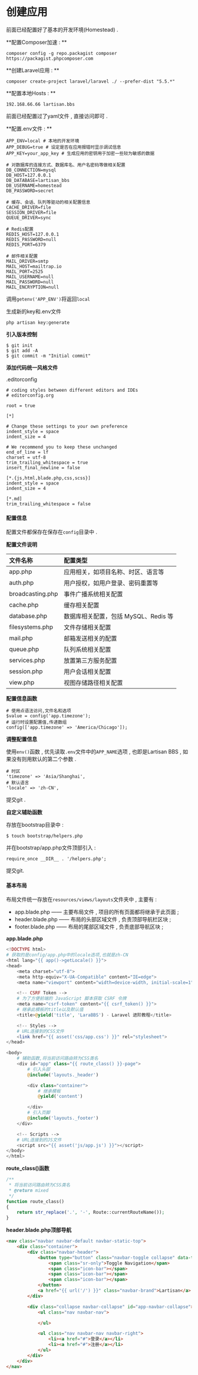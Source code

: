 # 创建应用

前面已经配置好了基本的开发环境\(Homestead\) .

**配置Composer加速 : **

```
composer config -g repo.packagist composer https://packagist.phpcomposer.com
```

**创建Laravel应用 : **

```
composer create-project laravel/laravel ./ --prefer-dist "5.5.*"
```

**配置本地Hosts : **

```
192.168.66.66 lartisan.bbs
```

前面已经配置过了yaml文件 , 直接访问即可 .

**配置.env文件 : **

```
APP_ENV=local # 本地的开发环境
APP_DEBUG=true # 设定是否在应用报错时显示调试信息
APP_KEY=your_app_key # 生成应用的密钥用于加密一些较为敏感的数据

# 对数据库的连接方式、数据库名、用户名密码等做相关配置
DB_CONNECTION=mysql
DB_HOST=127.0.0.1
DB_DATABASE=lartisan_bbs
DB_USERNAME=homestead
DB_PASSWORD=secret

# 缓存、会话、队列等驱动的相关配置信息
CACHE_DRIVER=file
SESSION_DRIVER=file
QUEUE_DRIVER=sync

# Redis配置
REDIS_HOST=127.0.0.1
REDIS_PASSWORD=null
REDIS_PORT=6379

# 邮件相关配置
MAIL_DRIVER=smtp
MAIL_HOST=mailtrap.io
MAIL_PORT=2525
MAIL_USERNAME=null
MAIL_PASSWORD=null
MAIL_ENCRYPTION=null
```

调用`getenv('APP_ENV')`将返回`local`

生成新的key和.env文件

```
php artisan key:generate
```

**引入版本控制**

```
$ git init
$ git add -A
$ git commit -m "Initial commit"
```

**添加代码统一风格文件**

.editorconfig

```
# coding styles between different editors and IDEs
# editorconfig.org

root = true

[*]

# Change these settings to your own preference
indent_style = space
indent_size = 4

# We recommend you to keep these unchanged
end_of_line = lf
charset = utf-8
trim_trailing_whitespace = true
insert_final_newline = false

[*.{js,html,blade.php,css,scss}]
indent_style = space
indent_size = 4

[*.md]
trim_trailing_whitespace = false
```

#### 配置信息

配置文件都保存在保存在`config`目录中 .

**配置文件说明**

| 文件名称 | 配置类型 |
| :--- | :--- |
| app.php | 应用相关，如项目名称、时区、语言等 |
| auth.php | 用户授权，如用户登录、密码重置等 |
| broadcasting.php | 事件广播系统相关配置 |
| cache.php | 缓存相关配置 |
| database.php | 数据库相关配置，包括 MySQL、Redis 等 |
| filesystems.php | 文件存储相关配置 |
| mail.php | 邮箱发送相关的配置 |
| queue.php | 队列系统相关配置 |
| services.php | 放置第三方服务配置 |
| session.php | 用户会话相关配置 |
| view.php | 视图存储路径相关配置 |

**配置信息函数**

```
# 使用点语法访问,文件名和选项
$value = config('app.timezone');
# 运行时设置配置值,传递数组
config(['app.timezone' => 'America/Chicago']);
```

**调整配置信息**

使用`env()`函数 , 优先读取`.env`文件中的`APP_NAME`选项 , 也即是Lartisan BBS , 如果没有则用默认的第二个参数 .

```
# 时区
'timezone' => 'Asia/Shanghai',
# 默认语言
'locale' => 'zh-CN',
```

提交git .

**自定义辅助函数**

存放在bootstrap目录中 :

```
$ touch bootstrap/helpers.php
```

并在bootstrap/app.php文件顶部引入 :

```
require_once __DIR__ . '/helpers.php';
```

提交git.

#### 基本布局

布局文件统一存放在`resources/views/layouts`文件夹中 , 主要有 :

* app.blade.php —— 主要布局文件 , 项目的所有页面都将继承于此页面 ; 
* header.blade.php —— 布局的头部区域文件 , 负责顶部导航栏区块 ; 
* footer.blade.php —— 布局的尾部区域文件 , 负责底部导航区块 ; 

**app.blade.php**

```php
<!DOCTYPE html>
# 获取的是config/app.php中的locale选项,也就是zh-CN
<html lang="{{ app()->getLocale() }}">
<head>
    <meta charset="utf-8">
    <meta http-equiv="X-UA-Compatible" content="IE=edge">
    <meta name="viewport" content="width=device-width, initial-scale=1">

    <!-- CSRF Token -->
    # 为了方便前端的 JavaScript 脚本获取 CSRF 令牌
    <meta name="csrf-token" content="{{ csrf_token() }}">
    # 继承此模板的title以及默认值
    <title>@yield('title', 'LaraBBS') - Laravel 进阶教程</title>

    <!-- Styles -->
    # URL连接到的CSS文件
    <link href="{{ asset('css/app.css') }}" rel="stylesheet">
</head>

<body>
    # 辅助函数,将当前访问路由转为CSS类名
    <div id="app" class="{{ route_class() }}-page">
        # 引入头部
        @include('layouts._header')

        <div class="container">
            # 继承模板
            @yield('content')

        </div>
        # 引入页脚
        @include('layouts._footer')
    </div>

    <!-- Scripts -->
    # URL连接到的JS文件
    <script src="{{ asset('js/app.js') }}"></script>
</body>
</html>
```

**route\_class\(\)函数**

```php
/**
 * 将当前访问路由转为CSS类名
 * @return mixed
 */
function route_class()
{
    return str_replace('.', '-', Route::currentRouteName());
}
```

**header.blade.php顶部导航**

```html
<nav class="navbar navbar-default navbar-static-top">
    <div class="container">
        <div class="navbar-header">
            <button type="button" class="navbar-toggle collapse" data-toggle="collapse" data-target="#app-navbar-collapse">
                <span class="sr-only">Toggle Navigation</span>
                <span class="icon-bar"></span>
                <span class="icon-bar"></span>
                <span class="icon-bar"></span>
            </button>
            <a href="{{ url('/') }}" class="navbar-brand">Lartisan</a>
        </div>

        <div class="collapse navbar-collapse" id="app-navbar-collapse">
            <ul class="nav navbar-nav">

            </ul>

            <ul class="nav navbar-nav navbar-right">
                <li><a href="#">登录</a></li>
                <li><a href="#">注册</a></li>
            </ul>
        </div>
    </div>
</nav>
```




